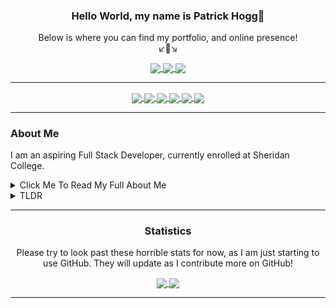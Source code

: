 <!--
Introduction to my GitHub profile
-->
<div align="center">
  <h3>Hello World, my name is Patrick Hogg👋</h1>
</div>
<p align="center">
  Below is where you can find my portfolio, and online presence!
  <br>
  ↙🔽↘
</p>
<!--
Socials Section
-->
<div align="center">
  <a href="http://patrickhogg.ca">
    <img align="center" src="https://img.shields.io/badge/Portfolio-_?style=for-the-badge&color=003A9B&logo=html5&logoColor=white">
  </a>
  <a href="https://www.linkedin.com/in/patrick-hogg">
    <img align="center" src="https://img.shields.io/badge/LinkedIn-_?style=for-the-badge&color=0A66C2&logo=LinkedIn&logoColor=white">
  </a>
  <a href="https://github.com/SwiftyWheels">
    <img align="center" src="https://img.shields.io/badge/GitHub-000000?style=for-the-badge&logo=GitHub&logoColor=white">
  </a>
  <br>
</div>

---
<!--
Languages I Use
--> 
<div align="center">
  <a href="https://www.oracle.com/ca-en/java/">
    <img align="center" src="https://img.shields.io/badge/_-Java-informational?style=flat&color=b07219&logo=Oracle&logoColor=white">
  </a>
  <a href="https://www.javascript.com/">
    <img align="center" src="https://img.shields.io/badge/_-JavaScript-informational?style=flat&color=4f5d95&logo=JavaScript&logoColor=white">
  </a>
  <a href="https://www.php.net/">
    <img align="center" src="https://img.shields.io/badge/_-PHP-informational?style=flat&color=563d7c&logo=PHP&logoColor=white">
  </a>
  <a href="https://www.mysql.com/">
    <img align="center" src="https://img.shields.io/badge/_-MySQL-informational?style=flat&color=00758f&logo=MySQL&logoColor=white">
  </a>
  <a href="https://html.com/">
    <img align="center" src="https://img.shields.io/badge/_-HTML-informational?style=flat&color=e34c26&logo=HTML5&logoColor=white">
  </a>
  <a href="https://developer.mozilla.org/en-US/docs/Web/CSS">
    <img align="center" src="https://img.shields.io/badge/_-CSS-informational?style=flat&color=563d7c&logo=CSS3&logoColor=white">
  </a>
</div>

---
<!--
About Me Section
-->
<div>
  <h3>About Me</h3>
  <p>
    I am an aspiring Full Stack Developer, currently enrolled at Sheridan College. 
  </p>
  <details>
    <summary>Click Me To Read My Full About Me</summary>
    <br>
    <p>
      Like many people, my interest in computers arose when I was just a small child, playing video games on the many consoles I was               fortunate to have. It always intrigued me how people were able to build and develop the hardware and software that enabled millions of       people to enjoy these video games. As I became older and after receiving my first PC, I also fell in love with desktop video games.           These are back in the days of the original MapleStory, World of Warcraft and Runescape.
    </p>
    <p>
      Over the next few years, I dabbled around with scripting in different languages such as <strong>LUA, Python and AHK(AutoHotKey)               </strong> to give myself an edge in any video game I wanted. I soon realized that I was nearly scratching the surface of programming.         Many years later, I am now working with many different languages such as <strong>Java, HTML, CSS, JS, PHP, Shell and C#</strong>. I           hope to continue on this journey for the entirety of my life, as the saying goes, <strong>"If you are not learning, you are not               living."</strong>
  </p>
  </details>
  <details>
    <summary>TLDR</summary>
    <br>
    <p>Fell in love with video games, loved "hacking" with scripts, now I am pursuing real software engineering.</p>
  </details>
</div>

---
<!--
Statistics Section
-->
<div align="center">
  <h3>Statistics</h3>
  <p>Please try to look past these horrible stats for now, as I am just starting to use GitHub. They will update as I contribute more on GitHub!</p>
  <a href="https://github.com/anuraghazra/github-readme-stats">
    <img align="center" src="https://github-readme-stats.vercel.app/api?username=SwiftyWheels&count_private=true&show_icons=true&hide=stars">
  </a>
  <a href="https://github.com/anuraghazra/github-readme-stats">
    <img align="center" src="https://github-readme-stats.vercel.app/api/top-langs/?username=SwiftyWheels">
  </a>
</div>

---



<!--
<a href="https://github.com/SwiftyWheels">![linkedin](https://img.shields.io/badge/Social-LinkedIn-informational?style=for-the-badge&color=0A66C2&logoColour=0A66C2&logo=LinkedIn&logoColor=white)</a>
<a href="https://github.com/SwiftyWheels">![linkedin](https://img.shields.io/badge/Indeed-_?style=for-the-badge&color=003A9B&logo=Indeed&logoColor=white)</a>
**SwiftyWheels/SwiftyWheels** is a ✨ _special_ ✨ repository because its `README.md` (this file) appears on your GitHub profile.

Here are some ideas to get you started:

- 🔭 I’m currently working on ...
- 🌱 I’m currently learning ...
- 👯 I’m looking to collaborate on ...
- 🤔 I’m looking for help with ...
- 💬 Ask me about ...
- 📫 How to reach me: ...
- 😄 Pronouns: ...
- ⚡ Fun fact: ...
-->
